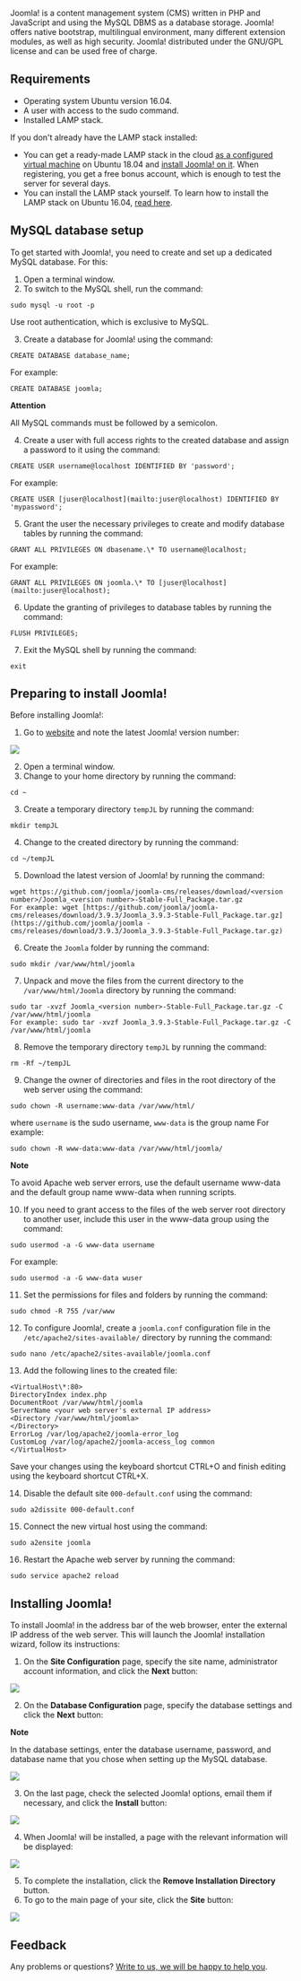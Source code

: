 Joomla! is a content management system (CMS) written in PHP and JavaScript and using the MySQL DBMS as a database storage. Joomla! offers native bootstrap, multilingual environment, many different extension modules, as well as high security. Joomla! distributed under the GNU/GPL license and can be used free of charge.

## Requirements

- Operating system Ubuntu version 16.04.
- A user with access to the sudo command.
- Installed LAMP stack.

If you don't already have the LAMP stack installed:

- You can get a ready-made LAMP stack in the cloud [as a configured virtual machine](https://mcs.mail.ru/app/services/marketplace/) on Ubuntu 18.04 and [install Joomla! on it](https://mcs.mail.ru/help/joomla-on-linux/joomla-ubuntu-18). When registering, you get a free bonus account, which is enough to test the server for several days.
- You can install the LAMP stack yourself. To learn how to install the LAMP stack on Ubuntu 16.04, [read here](https://mcs.mail.ru/help/lamp-on-linux/lamp-ubuntu-16).

## MySQL database setup

To get started with Joomla!, you need to create and set up a dedicated MySQL database. For this:

1. Open a terminal window.
2. To switch to the MySQL shell, run the command:

```
sudo mysql -u root -p
```

Use root authentication, which is exclusive to MySQL.

3. Create a database for Joomla! using the command:

```
CREATE DATABASE database_name;
```

For example:

```
CREATE DATABASE joomla;
```

<warn>

**Attention**

All MySQL commands must be followed by a semicolon.

</warn>

4. Create a user with full access rights to the created database and assign a password to it using the command:

```
CREATE USER username@localhost IDENTIFIED BY 'password';
```

For example:

```
CREATE USER [juser@localhost](mailto:juser@localhost) IDENTIFIED BY 'mypassword';
```

5. Grant the user the necessary privileges to create and modify database tables by running the command:

```
GRANT ALL PRIVILEGES ON dbasename.\* TO username@localhost;
```

For example:

```
GRANT ALL PRIVILEGES ON joomla.\* TO [juser@localhost](mailto:juser@localhost);
```

6. Update the granting of privileges to database tables by running the command:

```
FLUSH PRIVILEGES;
```

7. Exit the MySQL shell by running the command:

```
exit
```

## Preparing to install Joomla!

Before installing Joomla!:

1. Go to [website](https://github.com/joomla/joomla-cms/releases) and note the latest Joomla! version number:

![](./assets/1553373673333-1553373673333-png)

2. Open a terminal window.
3. Change to your home directory by running the command:

```
cd ~
```

3. Create a temporary directory `tempJL` by running the command:

```
mkdir tempJL
```

4. Change to the created directory by running the command:

```
cd ~/tempJL
```

5. Download the latest version of Joomla! by running the command:

```
wget https://github.com/joomla/joomla-cms/releases/download/<version number>/Joomla_<version number>-Stable-Full_Package.tar.gz
For example: wget [https://github.com/joomla/joomla-cms/releases/download/3.9.3/Joomla_3.9.3-Stable-Full_Package.tar.gz](https://github.com/joomla/joomla -cms/releases/download/3.9.3/Joomla_3.9.3-Stable-Full_Package.tar.gz)
```

6. Create the `Joomla` folder by running the command:

```
sudo mkdir /var/www/html/joomla
```

7. Unpack and move the files from the current directory to the `/var/www/html/Joomla` directory by running the command:

```
sudo tar -xvzf Joomla_<version number>-Stable-Full_Package.tar.gz -C /var/www/html/joomla
For example: sudo tar -xvzf Joomla_3.9.3-Stable-Full_Package.tar.gz -C /var/www/html/joomla
```

8. Remove the temporary directory `tempJL` by running the command:

```
rm -Rf ~/tempJL
```

9. Change the owner of directories and files in the root directory of the web server using the command:

```
sudo chown -R username:www-data /var/www/html/
```

where `username` is the sudo username, `www-data` is the group name
For example:

```
sudo chown -R www-data:www-data /var/www/html/joomla/
```

<info>

**Note**

To avoid Apache web server errors, use the default username www-data and the default group name www-data when running scripts.

</info>

10. If you need to grant access to the files of the web server root directory to another user, include this user in the www-data group using the command:

```
sudo usermod -a -G www-data username
```

For example:

```
sudo usermod -a -G www-data wuser
```

11. Set the permissions for files and folders by running the command:

```
sudo chmod -R 755 /var/www
```

12. To configure Joomla!, create a `joomla.conf` configuration file in the `/etc/apache2/sites-available/` directory by running the command:

```
sudo nano /etc/apache2/sites-available/joomla.conf
```

13. Add the following lines to the created file:

```
<VirtualHost\*:80>
DirectoryIndex index.php
DocumentRoot /var/www/html/joomla
ServerName <your web server's external IP address>
<Directory /var/www/html/joomla>
</Directory>
ErrorLog /var/log/apache2/joomla-error_log
CustomLog /var/log/apache2/joomla-access_log common
</VirtualHost>
```

Save your changes using the keyboard shortcut CTRL+O and finish editing using the keyboard shortcut CTRL+X.

14. Disable the default site `000-default.conf` using the command:

```
sudo a2dissite 000-default.conf
```

15. Connect the new virtual host using the command:

```
sudo a2ensite joomla
```

16. Restart the Apache web server by running the command:

```
sudo service apache2 reload
```

## Installing Joomla!

To install Joomla! in the address bar of the web browser, enter the external IP address of the web server. This will launch the Joomla! installation wizard, follow its instructions:

1. On the **Site Configuration** page, specify the site name, administrator account information, and click the **Next** button:

**![](./assets/1553375315348-1553375315348-png)**

2. On the **Database Configuration** page, specify the database settings and click the **Next** button:

<info>

**Note**

In the database settings, enter the database username, password, and database name that you chose when setting up the MySQL database.

</info>

**![](./assets/1553375380629-1553375380629-png)**

3. On the last page, check the selected Joomla! options, email them if necessary, and click the **Install** button:

![](./assets/1553375420845-1553375420845-png)

4. When Joomla! will be installed, a page with the relevant information will be displayed:

![](./assets/1553375460786-1553375460786-png)

5. To complete the installation, click the **Remove Installation Directory** button.
6. To go to the main page of your site, click the **Site** button:

**![](./assets/1553375486854-1553375486854-png)**

## Feedback

Any problems or questions? [Write to us, we will be happy to help you](https://mcs.mail.ru/help/contact-us).
